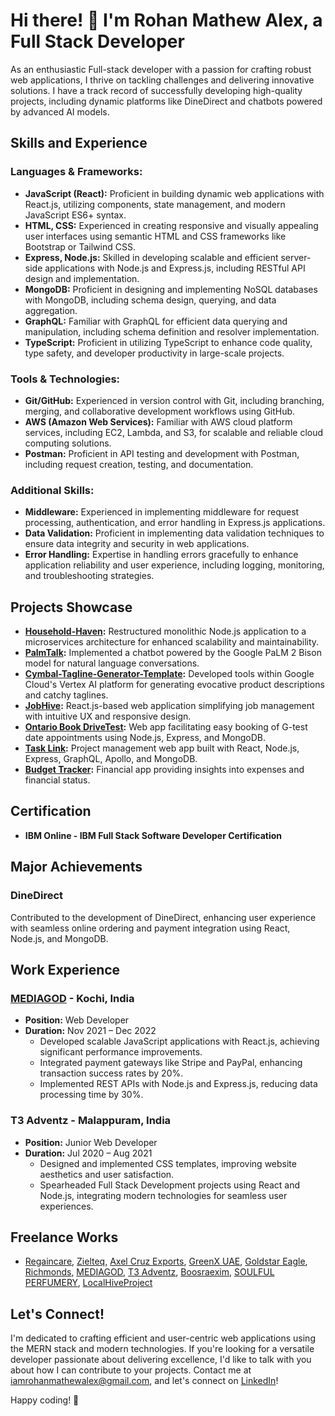 # Hi there! 👋 I'm Rohan Mathew Alex, a Full Stack Developer

As an enthusiastic Full-stack developer with a passion for crafting robust web applications, I thrive on tackling challenges and delivering innovative solutions. I have a track record of successfully developing high-quality projects, including dynamic platforms like DineDirect and chatbots powered by advanced AI models.

## Skills and Experience

### Languages & Frameworks:
- **JavaScript (React):** Proficient in building dynamic web applications with React.js, utilizing components, state management, and modern JavaScript ES6+ syntax.
- **HTML, CSS:** Experienced in creating responsive and visually appealing user interfaces using semantic HTML and CSS frameworks like Bootstrap or Tailwind CSS.
- **Express, Node.js:** Skilled in developing scalable and efficient server-side applications with Node.js and Express.js, including RESTful API design and implementation.
- **MongoDB:** Proficient in designing and implementing NoSQL databases with MongoDB, including schema design, querying, and data aggregation.
- **GraphQL:** Familiar with GraphQL for efficient data querying and manipulation, including schema definition and resolver implementation.
- **TypeScript:** Proficient in utilizing TypeScript to enhance code quality, type safety, and developer productivity in large-scale projects.

### Tools & Technologies:
- **Git/GitHub:** Experienced in version control with Git, including branching, merging, and collaborative development workflows using GitHub.
- **AWS (Amazon Web Services):** Familiar with AWS cloud platform services, including EC2, Lambda, and S3, for scalable and reliable cloud computing solutions.
- **Postman:** Proficient in API testing and development with Postman, including request creation, testing, and documentation.

### Additional Skills:
- **Middleware:** Experienced in implementing middleware for request processing, authentication, and error handling in Express.js applications.
- **Data Validation:** Proficient in implementing data validation techniques to ensure data integrity and security in web applications.
- **Error Handling:** Expertise in handling errors gracefully to enhance application reliability and user experience, including logging, monitoring, and troubleshooting strategies.

## Projects Showcase
- **[Household-Haven](https://github.com/rohanmathewalex/Household-Haven):** Restructured monolithic Node.js application to a microservices architecture for enhanced scalability and maintainability.
- **[PalmTalk](https://github.com/rohanmathewalex/PalmTalk/tree/main):** Implemented a chatbot powered by the Google PaLM 2 Bison model for natural language conversations.
- **[Cymbal-Tagline-Generator-Template](https://github.com/rohanmathewalex/Cymbal-Tagline-Generator-Template.):** Developed tools within Google Cloud's Vertex AI platform for generating evocative product descriptions and catchy taglines.
- **[JobHive](https://github.com/rohanmathewalex/JobHive):** React.js-based web application simplifying job management with intuitive UX and responsive design.
- **[Ontario Book DriveTest](https://github.com/rohanmathewalex/ontario-book-driveTest):** Web app facilitating easy booking of G-test date appointments using Node.js, Express, and MongoDB.
- **[Task Link](https://github.com/rohanmathewalex/TaskLink):** Project management web app built with React, Node.js, Express, GraphQL, Apollo, and MongoDB.
- **[Budget Tracker](https://frosty-mcnulty-8444f5.netlify.app/):** Financial app providing insights into expenses and financial status.

## Certification
- **IBM Online - IBM Full Stack Software Developer Certification**

## Major Achievements
### DineDirect
Contributed to the development of DineDirect, enhancing user experience with seamless online ordering and payment integration using React, Node.js, and MongoDB.

## Work Experience

### [MEDIAGOD](https://www.mediagod.in/) - Kochi, India
- **Position:** Web Developer
- **Duration:** Nov 2021 – Dec 2022
  - Developed scalable JavaScript applications with React.js, achieving significant performance improvements.
  - Integrated payment gateways like Stripe and PayPal, enhancing transaction success rates by 20%.
  - Implemented REST APIs with Node.js and Express.js, reducing data processing time by 30%.

### T3 Adventz - Malappuram, India
- **Position:** Junior Web Developer
- **Duration:** Jul 2020 – Aug 2021
  - Designed and implemented CSS templates, improving website aesthetics and user satisfaction.
  - Spearheaded Full Stack Development projects using React and Node.js, integrating modern technologies for seamless user experiences.

## Freelance Works
- [Regaincare](https://regaincare.co.uk/), [Zielteq](https://zielteq.com/), [Axel Cruz Exports](https://www.axelcruzexports.com/), [GreenX UAE](https://greenxuae.com/), [Goldstar Eagle](https://goldstareagle.com), [Richmonds](https://www.richmonds.in/), [MEDIAGOD](https://www.mediagod.in/), [T3 Adventz](https://t3adventz.com/), [Boosraexim](https://boosraexim.com/), [SOULFUL PERFUMERY](http://www.soulfulperfumery.com/), [LocalHiveProject](https://localhiveproject.com/)

## Let's Connect!
I'm dedicated to crafting efficient and user-centric web applications using the MERN stack and modern technologies. If you're looking for a versatile developer passionate about delivering excellence, I'd like to talk with you about how I can contribute to your projects. Contact me at iamrohanmathewalex@gmail.com, and let's connect on [LinkedIn](https://www.linkedin.com/in/rohanmathewalex/)!

Happy coding! 🚀
